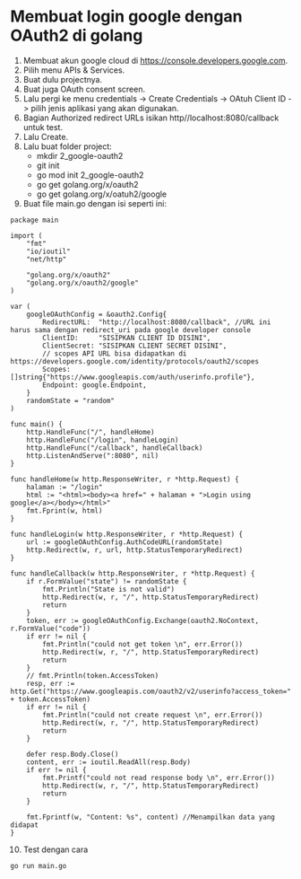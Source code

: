 # Membuat login google dengan OAuth2 di golang
1.	Membuat akun google cloud di https://console.developers.google.com.
2.	Pilih menu APIs & Services.
3.	Buat dulu projectnya.
4.	Buat juga OAuth consent screen.
5.	Lalu pergi ke menu credentials -> Create Credentials -> OAtuh Client ID -> pilih jenis aplikasi yang akan digunakan.
6.	Bagian Authorized redirect URLs isikan http//localhost:8080/callback untuk test.
7.	Lalu Create.
8.	Lalu buat folder project:
	- mkdir 2_google-oauth2
	- git init
	- go mod init 2_google-oauth2
	- go get golang.org/x/oauth2
	- go get golang.org/x/oatuh2/google
9.	Buat file main.go dengan isi seperti ini:
```
package main

import (
	"fmt"
	"io/ioutil"
	"net/http"

	"golang.org/x/oauth2"
	"golang.org/x/oauth2/google"
)

var (
	googleOAuthConfig = &oauth2.Config{
		RedirectURL:  "http://localhost:8080/callback", //URL ini harus sama dengan redirect_uri pada google developer console
		ClientID:     "SISIPKAN CLIENT ID DISINI",
		ClientSecret: "SISIPKAN CLIENT SECRET DISINI",
		// scopes API URL bisa didapatkan di https://developers.google.com/identity/protocols/oauth2/scopes
		Scopes:   []string{"https://www.googleapis.com/auth/userinfo.profile"},
		Endpoint: google.Endpoint,
	}
	randomState = "random"
)

func main() {
	http.HandleFunc("/", handleHome)
	http.HandleFunc("/login", handleLogin)
	http.HandleFunc("/callback", handleCallback)
	http.ListenAndServe(":8080", nil)
}

func handleHome(w http.ResponseWriter, r *http.Request) {
	halaman := "/login"
	html := "<html><body><a href=" + halaman + ">Login using google</a></body></html>"
	fmt.Fprint(w, html)
}

func handleLogin(w http.ResponseWriter, r *http.Request) {
	url := googleOAuthConfig.AuthCodeURL(randomState)
	http.Redirect(w, r, url, http.StatusTemporaryRedirect)
}

func handleCallback(w http.ResponseWriter, r *http.Request) {
	if r.FormValue("state") != randomState {
		fmt.Println("State is not valid")
		http.Redirect(w, r, "/", http.StatusTemporaryRedirect)
		return
	}
	token, err := googleOAuthConfig.Exchange(oauth2.NoContext, r.FormValue("code"))
	if err != nil {
		fmt.Println("could not get token \n", err.Error())
		http.Redirect(w, r, "/", http.StatusTemporaryRedirect)
		return
	}
	// fmt.Println(token.AccessToken)
	resp, err := http.Get("https://www.googleapis.com/oauth2/v2/userinfo?access_token=" + token.AccessToken)
	if err != nil {
		fmt.Println("could not create request \n", err.Error())
		http.Redirect(w, r, "/", http.StatusTemporaryRedirect)
		return
	}

	defer resp.Body.Close()
	content, err := ioutil.ReadAll(resp.Body)
	if err != nil {
		fmt.Printf("could not read response body \n", err.Error())
		http.Redirect(w, r, "/", http.StatusTemporaryRedirect)
		return
	}

	fmt.Fprintf(w, "Content: %s", content) //Menampilkan data yang didapat
}
```
10. Test dengan cara
```
go run main.go
```
